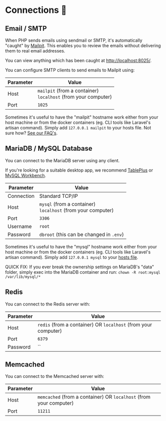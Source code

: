 # Connections 🚥

## Email / SMTP
When PHP sends emails using sendmail or SMTP, it's automatically "caught" by [Mailpit](https://github.com/axllent/mailpit). This enables you to review the emails without delivering them to real email addresses.

You can view anything which has been caught at [http://localhost:8025/](http://localhost:8025/).

You can configure SMTP clients to send emails to Mailpit using:

| Parameter | Value |
|-------------|---|
| Host | `mailpit` (from a container)<br>`localhost` (from your computer) |
| Port | `1025` |

Sometimes it's useful to have the "mailpit" hostname work either from your host machine or from the docker containers (eg. CLI tools like Laravel's artisan command). Simply add `127.0.0.1 mailpit` to your hosts file. Not sure how? [See our FAQ's](faqs.md).


## MariaDB / MySQL Database
You can connect to the MariaDB server using any client.

If you're looking for a suitable desktop app, we recommend [TablePlus](https://tableplus.com/) or [MySQL Workbench](https://www.mysql.com/products/workbench/).

| Parameter | Value |
|-------------|---|
| Connection | Standard TCP/IP |
| Host | `mysql` (from a container)<br>`localhost` (from your computer) |
| Port | `3306` |
| Username | `root` |
| Password | `dbroot` (this can be changed in `.env`) |

Sometimes it's useful to have the "mysql" hostname work either from your host machine or from the docker containers (eg. CLI tools like Laravel's artisan command). Simply add `127.0.0.1 mysql` to your [hosts file](https://www.hostinger.com/tutorials/how-to-edit-hosts-file).

QUICK FIX: If you ever break the ownership settings on MariaDB's "data" folder, simply exec into the MariaDB container and run:
`chown -R root:mysql /var/lib/mysql/*`


## Redis
You can connect to the Redis server with:

| Parameter | Value |
|-------------|---|
| Host | `redis` (from a container) OR `localhost` (from your computer) |
| Port | `6379` |
| Password | `` |


## Memcached
You can connect to the Memcached server with:

| Parameter | Value |
|-------------|---|
| Host | `memcached` (from a container) OR `localhost` (from your computer) |
| Port | `11211` |
